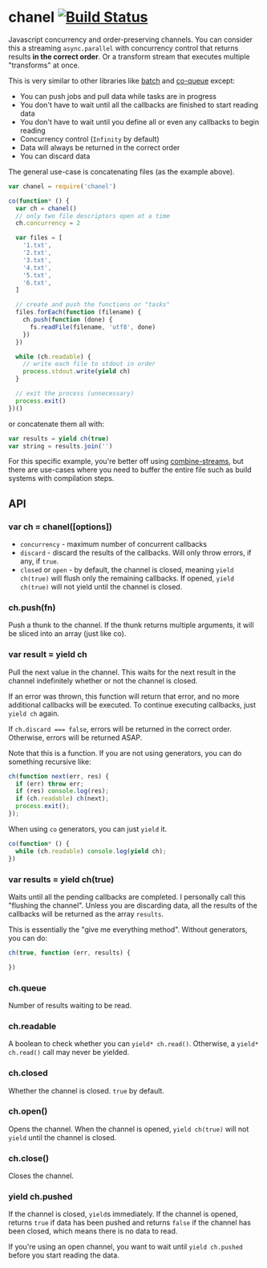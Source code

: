 # chanel [![Build Status](https://travis-ci.org/cojs/chanel.png)](https://travis-ci.org/cojs/chanel)

Javascript concurrency and order-preserving channels. You can consider this a streaming `async.parallel` with concurrency control that returns results __in the correct order__. Or a transform stream that executes multiple "transforms" at once.

This is very similar to other libraries like [batch](https://github.com/visionmedia/batch) and [co-queue](https://github.com/segmentio/co-queue) except:

- You can push jobs and pull data while tasks are in progress
- You don't have to wait until all the callbacks are finished to start reading data
- You don't have to wait until you define all or even any callbacks to begin reading
- Concurrency control (`Infinity` by default)
- Data will always be returned in the correct order
- You can discard data

The general use-case is concatenating files (as the example above).

```js
var chanel = require('chanel')

co(function* () {
  var ch = chanel()
  // only two file descriptors open at a time
  ch.concurrency = 2

  var files = [
    '1.txt',
    '2.txt',
    '3.txt',
    '4.txt',
    '5.txt',
    '6.txt',
  ]

  // create and push the functions or "tasks"
  files.forEach(function (filename) {
    ch.push(function (done) {
      fs.readFile(filename, 'utf8', done)
    })
  })

  while (ch.readable) {
    // write each file to stdout in order
    process.stdout.write(yield ch)
  }

  // exit the process (unnecessary)
  process.exit()
})()
```

or concatenate them all with:

```js
var results = yield ch(true)
var string = results.join('')
```

For this specific example, you're better off using [combine-streams](https://github.com/stream-utils/combine-streams), but there are use-cases where you need to buffer the entire file such as build systems with compilation steps.

## API

### var ch = chanel([options])

- `concurrency` <Infinity> - maximum number of concurrent callbacks
- `discard` <false> - discard the results of the callbacks. Will only throw errors, if any, if `true`.
- `closed` or `open` - by default, the channel is closed, meaning `yield ch(true)` will flush only the remaining callbacks. If opened, `yield ch(true)` will not yield until the channel is closed.

### ch.push(fn)

Push a thunk to the channel. If the thunk returns multiple arguments, it will be sliced into an array (just like co).

### var result = yield ch

Pull the next value in the channel. This waits for the next result in the channel indefinitely whether or not the channel is closed.

If an error was thrown, this function will return that error, and no more additional callbacks will be executed. To continue executing callbacks, just `yield ch` again.

If `ch.discard === false`, errors will be returned in the correct order. Otherwise, errors will be returned ASAP.

Note that this is a function. If you are not using generators, you can do something recursive like:

```js
ch(function next(err, res) {
  if (err) throw err;
  if (res) console.log(res);
  if (ch.readable) ch(next);
  process.exit();
});
```

When using `co` generators, you can just `yield` it.

```js
co(function* () {
  while (ch.readable) console.log(yield ch);
})
```

### var results = yield ch(true)

Waits until all the pending callbacks are completed. I personally call this "flushing the channel". Unless you are discarding data, all the results of the callbacks will be returned as the array `results`.

This is essentially the "give me everything method". Without generators, you can do:

```js
ch(true, function (err, results) {

})
```

### ch.queue

Number of results waiting to be read.

### ch.readable

A boolean to check whether you can `yield* ch.read()`. Otherwise, a `yield* ch.read()` call may never be yielded.

### ch.closed

Whether the channel is closed. `true` by default.

### ch.open()

Opens the channel. When the channel is opened, `yield ch(true)` will not `yield` until the channel is closed.

### ch.close()

Closes the channel.

### yield ch.pushed

If the channel is closed, `yield`s immediately.
If the channel is opened, returns `true` if data has been pushed and returns `false` if the channel has been closed, which means there is no data to read.

If you're using an open channel, you want to wait until `yield ch.pushed` before you start reading the data.
